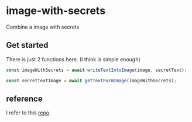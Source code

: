 # image-with-secrets

Combine a image with secrets

## Get started

There is just 2 functions here. (I think is simple enough)

```typescript
const imageWithSecrets = await writeTextIntoImage(image, secretText);

const secretTextImage = await getTextFormImage(imageWithSecrets);
```

## reference

I refer to this [repo](https://github.com/mizuka-wu/web-digital-watermarking).
